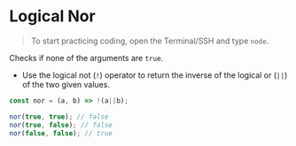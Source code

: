 # Logical Nor

> To start practicing coding, open the Terminal/SSH and type `node`.

Checks if none of the arguments are `true`.

- Use the logical not (`!`) operator to return the inverse of the logical or (`||`) of the two given values.

```js
const nor = (a, b) => !(a||b);
```

```js
nor(true, true); // false
nor(true, false); // false
nor(false, false); // true
```
